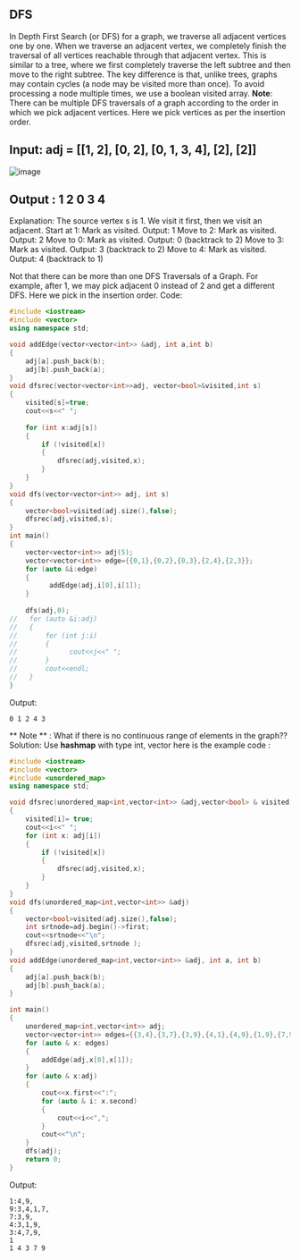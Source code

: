 ## DFS
In Depth First Search (or DFS) for a graph, we traverse all adjacent vertices one by one. When we traverse an adjacent vertex, we completely finish the traversal of all vertices reachable through that adjacent vertex. This is similar to a tree, where we first completely traverse the left subtree and then move to the right subtree. The key difference is that, unlike trees, graphs may contain cycles (a node may be visited more than once). To avoid processing a node multiple times, we use a boolean visited array.
**Note**: There can be multiple DFS traversals of a graph according to the order in which we pick adjacent vertices. Here we pick vertices as per the insertion order.

## Input: adj =  [[1, 2], [0, 2], [0, 1, 3, 4], [2], [2]]
![image](https://github.com/user-attachments/assets/1d581b0f-5503-48ab-9c74-2c715e04b99f)

## **Output** : 1 2 0 3 4
Explanation:  The source vertex s is 1. We visit it first, then we visit an adjacent. 
Start at 1: Mark as visited. Output: 1
Move to 2: Mark as visited. Output: 2
Move to 0: Mark as visited. Output: 0 (backtrack to 2)
Move to 3: Mark as visited. Output: 3 (backtrack to 2)
Move to 4: Mark as visited. Output: 4 (backtrack to 1)


Not that there can be more than one DFS Traversals of a Graph. For example, after 1, we may pick adjacent 0 instead of 2 and get a different DFS. Here we pick in the insertion order.
Code:
```cpp
#include <iostream>
#include <vector>
using namespace std;

void addEdge(vector<vector<int>> &adj, int a,int b)
{
    adj[a].push_back(b);
    adj[b].push_back(a);
}
void dfsrec(vector<vector<int>>adj, vector<bool>&visited,int s)
{
    visited[s]=true;
    cout<<s<<" ";
    
    for (int x:adj[s])
    {
        if (!visited[x])
        {
            dfsrec(adj,visited,x);
        }
    }
}
void dfs(vector<vector<int>> adj, int s)
{
    vector<bool>visited(adj.size(),false);
    dfsrec(adj,visited,s);
}
int main()
{
    vector<vector<int>> adj(5);
    vector<vector<int>> edge={{0,1},{0,2},{0,3},{2,4},{2,3}};
    for (auto &i:edge)
    {
          addEdge(adj,i[0],i[1]);
    }
    
    dfs(adj,0);
//   for (auto &i:adj)
//   {
//       for (int j:i)
//       {
//             cout<<j<<" ";
//       }
//       cout<<endl;
//   }
}
```
Output:
```
0 1 2 4 3
```
** Note ** : What if there is no continuous range of elements in the graph?? 
Solution: Use **hashmap** with type int, vector 
here is the example code :
```cpp
#include <iostream>
#include <vector> 
#include <unordered_map>
using namespace std;

void dfsrec(unordered_map<int,vector<int>> &adj,vector<bool> & visited, int i)
{
    visited[i]= true;
    cout<<i<<" ";
    for (int x: adj[i])
    {
        if (!visited[x])
        {
            dfsrec(adj,visited,x);
        }
    }
}
void dfs(unordered_map<int,vector<int>> &adj)
{
    vector<bool>visited(adj.size(),false);
    int srtnode=adj.begin()->first;
    cout<<srtnode<<"\n";
    dfsrec(adj,visited,srtnode );
}
void addEdge(unordered_map<int,vector<int>> &adj, int a, int b)
{
    adj[a].push_back(b);
    adj[b].push_back(a);
}

int main()
{
    unordered_map<int,vector<int>> adj;
    vector<vector<int>> edges={{3,4},{3,7},{3,9},{4,1},{4,9},{1,9},{7,9}};
    for (auto & x: edges)
    {
        addEdge(adj,x[0],x[1]);
    }
    for (auto & x:adj)
    {
        cout<<x.first<<":";
        for (auto & i: x.second)
        {
            cout<<i<<",";
        }
        cout<<"\n";
    }
    dfs(adj);
    return 0;
}
```
Output:
```
1:4,9,
9:3,4,1,7,
7:3,9,
4:3,1,9,
3:4,7,9,
1
1 4 3 7 9 
```
